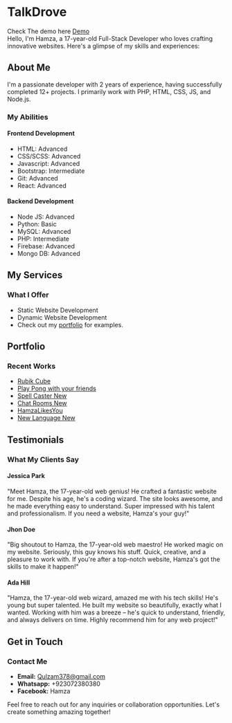 # TalkDrove

Check The demo here [Demo](https://TalkDrove.vercel.app/)<br>
Hello, I'm Hamza, a 17-year-old Full-Stack Developer who loves crafting innovative websites. Here's a glimpse of my skills and experiences:

## About Me

I'm a passionate developer with 2 years of experience, having successfully completed 12+ projects. I primarily work with PHP, HTML, CSS, JS, and Node.js.

### My Abilities

#### Frontend Development
- HTML: Advanced
- CSS/SCSS: Advanced
- Javascript: Advanced
- Bootstrap: Intermediate
- Git: Advanced
- React: Advanced

#### Backend Development
- Node JS: Advanced
- Python: Basic
- MySQL: Advanced
- PHP: Intermediate
- Firebase: Advanced
- Mongo DB: Advanced

## My Services

### What I Offer

- Static Website Development
- Dynamic Website Development
- Check out my [portfolio](https://hamza-one.vercel.app/) for examples.

## Portfolio

### Recent Works

- [Rubik Cube](#)
- [Play Pong with your friends](#)
- [Spell Caster New](#)
- [Chat Rooms New](#)
- [HamzaLikesYou](#)
- [New Language New](#)

## Testimonials

### What My Clients Say

#### Jessica Park

"Meet Hamza, the 17-year-old web genius! He crafted a fantastic website for me. Despite his age, he's a coding wizard. The site looks awesome, and he made everything easy to understand. Super impressed with his talent and professionalism. If you need a website, Hamza's your guy!"

#### Jhon Doe

"Big shoutout to Hamza, the 17-year-old web maestro! He worked magic on my website. Seriously, this guy knows his stuff. Quick, creative, and a pleasure to work with. If you're after a top-notch website, Hamza's got the skills to make it happen!"

#### Ada Hill

"Hamza, the 17-year-old web wizard, amazed me with his tech skills! He's young but super talented. He built my website so beautifully, exactly what I wanted. Working with him was a breeze – he's quick to understand, friendly, and always delivers on time. Highly recommend him for any web project!"

## Get in Touch

### Contact Me

- **Email:** Qulzam378@gmail.com
- **Whatsapp:** +923072380380
- **Facebook:** Hamza

Feel free to reach out for any inquiries or collaboration opportunities. Let's create something amazing together!
